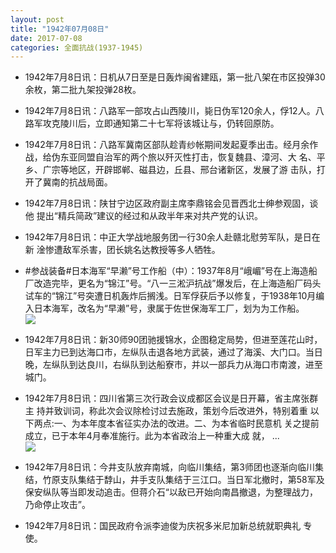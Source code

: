 ```yaml
---
layout: post
title: "1942年07月08日"
date: 2017-07-08
categories: 全面抗战(1937-1945)
---
```


<meta name="referrer" content="no-referrer" />

- 1942年7月8日讯：日机从7日至是日轰炸闽省建瓯，第一批八架在市区投弹30 余枚，第二批九架投弹28枚。 

- 1942年7月8日讯：八路军一部攻占山西陵川，毙日伪军120余人，俘12人。八 路军攻克陵川后，立即通知第二十七军将该城让与，仍转回原防。 

- 1942年7月8日讯：八路军冀南区部队趁青纱帐期间发起夏季出击。经月余作 战，给伪东亚同盟自治军的两个旅以歼灭性打击，恢复魏县、漳河、大 名、平乡、广宗等地区，开辟邯郸、磁县边，丘县、邢台诸新区，发展了游 击队，打开了冀南的抗战局面。 

- 1942年7月8日讯：陕甘宁边区政府副主席李鼎铭会见晋西北士绅参观固，谈他 提出“精兵简政”建议的经过和从政半年来对共产党的认识。 

- 1942年7月8日讯：中正大学战地服务团一行30余人赴赣北慰劳军队，是日在新 淦惨遭敌军杀害，团长姚名达教授等多人牺牲。 

- #参战装备#日本海军“早濑”号工作船（中）：1937年8月“峨嵋”号在上海造船厂改造完毕，更名为“锦江”号。“八一三淞沪抗战”爆发后，在上海造船厂码头试车的“锦江”号突遭日机轰炸后搁浅。日军俘获后予以修复，于1938年10月编入日本海军，改名为“早濑”号，隶属于佐世保海军工厂，划为为工作船。 <br/><img src="https://wx4.sinaimg.cn/large/aca367d8ly1fhc8whx2wwj20j609twfy.jpg" />

- 1942年7月8日讯：新30师90团驰援锦水，企图稳定局势，但进至莲花山时，日军主力已到达海口市，左纵队击退各地方武装，通过了海溪、大门口。当日晚，左纵队到达良川，右纵队到达船寮市，并以一部兵力从海口市南渡，进至城门。 

- 1942年7月8日讯：四川省第三次行政会议成都区会议是日开幕，省主席张群主 持并致训词，称此次会议除检讨过去施政，策划今后改进外，特别着重 以下两点:一、为本年度本省征实办法的改进。二、为本省临时民意机 关之提前成立，已于本年4月奉准施行。此为本省政治上一种重大成 就， ... <br/><img src="https://wx2.sinaimg.cn/large/aca367d8ly1fhc75qe9hpj20c809zdfw.jpg" />

- 1942年7月8日讯：今井支队放弃南城，向临川集结，第3师团也逐渐向临川集结，竹原支队集结于馞山，井手支队集结于三江口。当日军北撤时，第58军及保安纵队等当即发动追击。但蒋介石“以敌已开始向南昌撤退，为整理战力，乃命停止攻击”。 

- 1942年7月8日讯：国民政府令派李迪俊为庆祝多米尼加新总统就职典礼 专使。 

